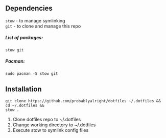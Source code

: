 ## Dependencies
`stow` - to manage symlinking\
`git`  - to clone and manage this repo
##### List of packages:
```
stow git
```
##### Pacman:
```
sudo pacman -S stow git
```
## Installation
```
git clone https://github.com/probablyalright/dotfiles ~/.dotfiles && cd ~/.dotfiles &&
stow .
```
1. Clone dotfiles repo to ~/.dotfiles
2. Change working directory to ~/.dotfiles
3. Execute stow to symlink config files
